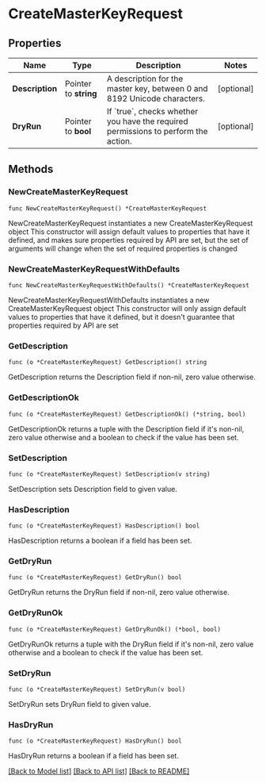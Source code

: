 # CreateMasterKeyRequest

## Properties

Name | Type | Description | Notes
------------ | ------------- | ------------- | -------------
**Description** | Pointer to **string** | A description for the master key, between 0 and 8192 Unicode characters. | [optional] 
**DryRun** | Pointer to **bool** | If &#x60;true&#x60;, checks whether you have the required permissions to perform the action. | [optional] 

## Methods

### NewCreateMasterKeyRequest

`func NewCreateMasterKeyRequest() *CreateMasterKeyRequest`

NewCreateMasterKeyRequest instantiates a new CreateMasterKeyRequest object
This constructor will assign default values to properties that have it defined,
and makes sure properties required by API are set, but the set of arguments
will change when the set of required properties is changed

### NewCreateMasterKeyRequestWithDefaults

`func NewCreateMasterKeyRequestWithDefaults() *CreateMasterKeyRequest`

NewCreateMasterKeyRequestWithDefaults instantiates a new CreateMasterKeyRequest object
This constructor will only assign default values to properties that have it defined,
but it doesn't guarantee that properties required by API are set

### GetDescription

`func (o *CreateMasterKeyRequest) GetDescription() string`

GetDescription returns the Description field if non-nil, zero value otherwise.

### GetDescriptionOk

`func (o *CreateMasterKeyRequest) GetDescriptionOk() (*string, bool)`

GetDescriptionOk returns a tuple with the Description field if it's non-nil, zero value otherwise
and a boolean to check if the value has been set.

### SetDescription

`func (o *CreateMasterKeyRequest) SetDescription(v string)`

SetDescription sets Description field to given value.

### HasDescription

`func (o *CreateMasterKeyRequest) HasDescription() bool`

HasDescription returns a boolean if a field has been set.

### GetDryRun

`func (o *CreateMasterKeyRequest) GetDryRun() bool`

GetDryRun returns the DryRun field if non-nil, zero value otherwise.

### GetDryRunOk

`func (o *CreateMasterKeyRequest) GetDryRunOk() (*bool, bool)`

GetDryRunOk returns a tuple with the DryRun field if it's non-nil, zero value otherwise
and a boolean to check if the value has been set.

### SetDryRun

`func (o *CreateMasterKeyRequest) SetDryRun(v bool)`

SetDryRun sets DryRun field to given value.

### HasDryRun

`func (o *CreateMasterKeyRequest) HasDryRun() bool`

HasDryRun returns a boolean if a field has been set.


[[Back to Model list]](../README.md#documentation-for-models) [[Back to API list]](../README.md#documentation-for-api-endpoints) [[Back to README]](../README.md)


